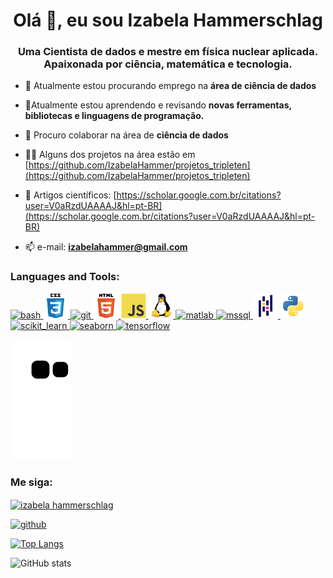 <h1 align="center">Olá 👋, eu sou Izabela Hammerschlag</h1>
<h3 align="center">Uma Cientista de dados e mestre em física nuclear aplicada. Apaixonada por ciência, matemática e tecnologia.</h3>

- 🔭 Atualmente estou procurando emprego na **área de ciência de dados**

- 🌱Atualmente estou aprendendo e revisando **novas ferramentas, bibliotecas e linguagens de programação.**

- 👯 Procuro colaborar na área de **ciência de dados**

- 👨‍💻 Alguns dos projetos na área estão em [https://github.com/IzabelaHammer/projetos_tripleten](https://github.com/IzabelaHammer/projetos_tripleten)

- 📝 Artigos científicos: [https://scholar.google.com.br/citations?user=V0aRzdUAAAAJ&hl=pt-BR](https://scholar.google.com.br/citations?user=V0aRzdUAAAAJ&hl=pt-BR)

- 📫 e-mail: **izabelahammer@gmail.com**

<h3 align="left">Languages and Tools:</h3>
<p align="left"> <a href="https://www.gnu.org/software/bash/" target="_blank" rel="noreferrer"> <img src="https://www.vectorlogo.zone/logos/gnu_bash/gnu_bash-icon.svg" alt="bash" width="40" height="40"/> </a> <a href="https://www.w3schools.com/css/" target="_blank" rel="noreferrer"> <img src="https://raw.githubusercontent.com/devicons/devicon/master/icons/css3/css3-original-wordmark.svg" alt="css3" width="40" height="40"/> </a> <a href="https://git-scm.com/" target="_blank" rel="noreferrer"> <img src="https://www.vectorlogo.zone/logos/git-scm/git-scm-icon.svg" alt="git" width="40" height="40"/> </a> <a href="https://www.w3.org/html/" target="_blank" rel="noreferrer"> <img src="https://raw.githubusercontent.com/devicons/devicon/master/icons/html5/html5-original-wordmark.svg" alt="html5" width="40" height="40"/> </a> <a href="https://developer.mozilla.org/en-US/docs/Web/JavaScript" target="_blank" rel="noreferrer"> <img src="https://raw.githubusercontent.com/devicons/devicon/master/icons/javascript/javascript-original.svg" alt="javascript" width="40" height="40"/> </a> <a href="https://www.linux.org/" target="_blank" rel="noreferrer"> <img src="https://raw.githubusercontent.com/devicons/devicon/master/icons/linux/linux-original.svg" alt="linux" width="40" height="40"/> </a> <a href="https://www.mathworks.com/" target="_blank" rel="noreferrer"> <img src="https://upload.wikimedia.org/wikipedia/commons/2/21/Matlab_Logo.png" alt="matlab" width="40" height="40"/> </a> <a href="https://www.microsoft.com/en-us/sql-server" target="_blank" rel="noreferrer"> <img src="https://www.svgrepo.com/show/303229/microsoft-sql-server-logo.svg" alt="mssql" width="40" height="40"/> </a> <a href="https://pandas.pydata.org/" target="_blank" rel="noreferrer"> <img src="https://raw.githubusercontent.com/devicons/devicon/2ae2a900d2f041da66e950e4d48052658d850630/icons/pandas/pandas-original.svg" alt="pandas" width="40" height="40"/> </a> <a href="https://www.python.org" target="_blank" rel="noreferrer"> <img src="https://raw.githubusercontent.com/devicons/devicon/master/icons/python/python-original.svg" alt="python" width="40" height="40"/> </a> <a href="https://scikit-learn.org/" target="_blank" rel="noreferrer"> <img src="https://upload.wikimedia.org/wikipedia/commons/0/05/Scikit_learn_logo_small.svg" alt="scikit_learn" width="40" height="40"/> </a> <a href="https://seaborn.pydata.org/" target="_blank" rel="noreferrer"> <img src="https://seaborn.pydata.org/_images/logo-mark-lightbg.svg" alt="seaborn" width="40" height="40"/> </a> <a href="https://www.tensorflow.org" target="_blank" rel="noreferrer"> <img src="https://www.vectorlogo.zone/logos/tensorflow/tensorflow-icon.svg" alt="tensorflow" width="40" height="40"/> </a> </p>

![Snake animation](https://github.com/IzabelaHammer/IzabelaHammer/blob/output/github-contribution-grid-snake.svg)

<h3 align="left">Me siga:</h3>
<p align="left">
<a href="https://linkedin.com/in/izabela-hammerschlag" target="blank"><img align="center" src="https://raw.githubusercontent.com/rahuldkjain/github-profile-readme-generator/master/src/images/icons/Social/linked-in-alt.svg" alt="izabela hammerschlag" height="30" width="40" /></a>
</p>

[<img src='https://cdn.jsdelivr.net/npm/simple-icons@3.0.1/icons/github.svg' alt='github' height='40'>](https://github.com/IzabelaHammer)  

[![Top Langs](https://github-readme-stats.vercel.app/api/top-langs/?username=IzabelaHammer)](https://github.com/anuraghazra/github-readme-stats)

![GitHub stats](https://github-readme-stats.vercel.app/api?username=IzabelaHammer&show_icons=true)  
